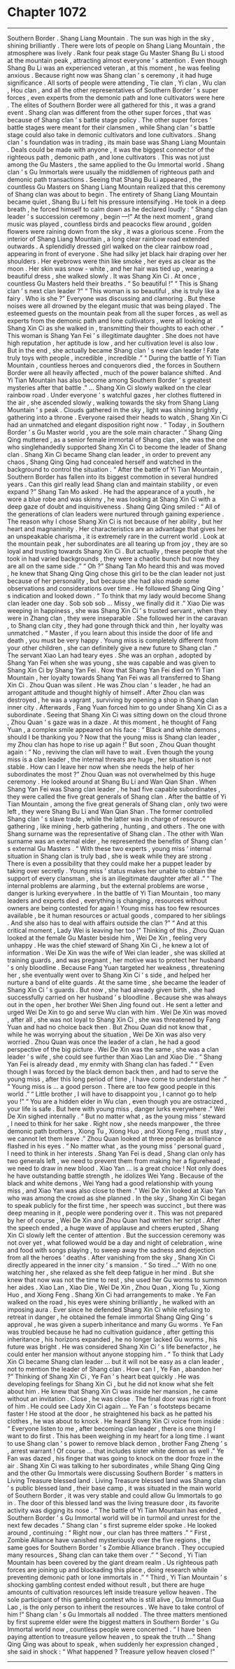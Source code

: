 
# Chapter 1072


---

Southern Border .
Shang Liang Mountain .
The sun was high in the sky , shining brilliantly . There were lots of people on Shang Liang Mountain , the atmosphere was lively .
Rank four peak stage Gu Master Shang Bu Li stood at the mountain peak , attracting almost everyone ’ s attention .
Even though Shang Bu Li was an experienced veteran , at this moment , he was feeling anxious .
Because right now was Shang clan ’ s ceremony , it had huge significance . All sorts of people were attending , Tie clan , Yi clan , Wu clan , Hou clan , and all the other representatives of Southern Border ’ s super forces , even experts from the demonic path and lone cultivators were here . The elites of Southern Border were all gathered for this , it was a grand event .
Shang clan was different from the other super forces , that was because of Shang clan ’ s battle stage policy . The other super forces ’ battle stages were meant for their clansmen , while Shang clan ’ s battle stage could also take in demonic cultivators and lone cultivators .
Shang clan ’ s foundation was in trading , its main base was Shang Liang Mountain . Deals could be made with anyone , it was the biggest connector of the righteous path , demonic path , and lone cultivators .
This was not just among the Gu Masters , the same applied to the Gu Immortal world .
Shang clan ’ s Gu Immortals were usually the middlemen of righteous path and demonic path transactions .
Seeing that Shang Bu Li appeared , the countless Gu Masters on Shang Liang Mountain realized that this ceremony of Shang clan was about to begin .
The entirety of Shang Liang Mountain became quiet , Shang Bu Li felt his pressure intensifying .
He took in a deep breath , he forced himself to calm down as he declared loudly : “ Shang clan leader ’ s succession ceremony , begin —!”
At the next moment , grand music was played , countless birds and peacocks flew around , golden flowers were raining down from the sky , it was a glorious scene .
From the interior of Shang Liang Mountain , a long clear rainbow road extended outwards .
A splendidly dressed girl walked on the clear rainbow road , appearing in front of everyone .
She had silky jet black hair draping over her shoulders . Her eyebrows were thin like smoke , her eyes as clear as the moon . Her skin was snow - white , and her hair was tied up , wearing a beautiful dress , she walked slowly .
It was Shang Xin Ci .
At once , countless Gu Masters held their breaths .
“ So beautiful !”
“ This is Shang clan ’ s next clan leader ?”
“ This woman is so beautiful , she is truly like a fairy . Who is she ?”
Everyone was discussing and clamoring . But these noises were all drowned by the elegant music that was being played .
The esteemed guests on the mountain peak from all the super forces , as well as experts from the demonic path and lone cultivators , were all looking at Shang Xin Ci as she walked in , transmitting their thoughts to each other .
“ This woman is Shang Yan Fei ’ s illegitimate daughter . She does not have high reputation , her aptitude is low , and her cultivation level is also low . But in the end , she actually became Shang clan ’ s new clan leader ! Fate truly toys with people , incredible , incredible .”
“ During the battle of Yi Tian Mountain , countless heroes and conquerors died , the forces in Southern Border were all heavily affected , much of the power balance shifted . And Yi Tian Mountain has also become among Southern Border ’ s greatest mysteries after that battle .”
…
Shang Xin Ci slowly walked on the clear rainbow road .
Under everyone ’ s watchful gazes , her clothes fluttered in the air , she ascended slowly , walking towards the sky from Shang Liang Mountain ’ s peak .
Clouds gathered in the sky , light was shining brightly , gathering into a throne .
Everyone raised their heads to watch , Shang Xin Ci had an unmatched and elegant disposition right now .
“ Today , in Southern Border ’ s Gu Master world , you are the sole main character .” Shang Qing Qing muttered , as a senior female immortal of Shang clan , she was the one who singlehandedly supported Shang Xin Ci to become the leader of Shang clan .
Shang Xin Ci became Shang clan leader , in order to prevent any chaos , Shang Qing Qing had concealed herself and watched in the background to control the situation .
“ After the battle of Yi Tian Mountain , Southern Border has fallen into its biggest commotion in several hundred years . Can this girl really lead Shang clan and maintain stability , or even expand ?” Shang Tan Mo asked .
He had the appearance of a youth , he wore a blue robe and was skinny , he was looking at Shang Xin Ci with a deep gaze of doubt and inquisitiveness .
Shang Qing Qing smiled : “ All of the generations of clan leaders were nurtured through gaining experience . The reason why I chose Shang Xin Ci is not because of her ability , but her heart and magnanimity . Her characteristics are an advantage that gives her an unspeakable charisma , it is extremely rare in the current world . Look at the mountain peak , her subordinates are all tearing up from joy , they are so loyal and trusting towards Shang Xin Ci . But actually , these people that she took in had varied backgrounds , they were a chaotic bunch but now they are all on the same side .”
“ Oh ?” Shang Tan Mo heard this and was moved , he knew that Shang Qing Qing chose this girl to be the clan leader not just because of her personality , but because she had also made some observations and considerations over time .
He followed Shang Qing Qing ’ s indication and looked down .
“ To think that my lady would become Shang clan leader one day . Sob sob sob … Missy , we finally did it .” Xiao Die was weeping in happiness , she was Shang Xin Ci ’ s trusted servant , when they were in Zhang clan , they were inseparable . She followed her in the caravan , to Shang clan city , they had gone through thick and thin , her loyalty was unmatched .
“ Master , if you learn about this inside the door of life and death , you must be very happy . Young miss is completely different from your other children , she can definitely give a new future to Shang clan .” The servant Xiao Lan had teary eyes . She was an orphan , adopted by Shang Yan Fei when she was young , she was capable and was given to Shang Xin Ci by Shang Yan Fei . Now that Shang Yan Fei died on Yi Tian Mountain , her loyalty towards Shang Yan Fei was all transferred to Shang Xin Ci .
Zhou Quan was silent .
He was Zhou clan ’ s leader , he had an arrogant attitude and thought highly of himself . After Zhou clan was destroyed , he was a vagrant , surviving by opening a shop in Shang clan inner city . Afterwards , Fang Yuan forced him to go under Shang Xin Ci as a subordinate .
Seeing that Shang Xin Ci was sitting down on the cloud throne , Zhou Quan ’ s gaze was in a daze .
At this moment , he thought of Fang Yuan , a complex smile appeared on his face : “ Black and white demons , should I be thanking you ? Now that the young miss is Shang clan leader , my Zhou clan has hope to rise up again !”
But soon , Zhou Quan thought again : “ No , reviving the clan will have to wait . Even though the young miss is a clan leader , the internal threats are huge , her situation is not stable . How can I leave her now when she needs the help of her subordinates the most ?”
Zhou Quan was not overwhelmed by this huge ceremony .
He looked around at Shang Bu Li and Wan Qian Shan .
When Shang Yan Fei was Shang clan leader , he had five capable subordinates , they were called the five great generals of Shang clan . After the battle of Yi Tian Mountain , among the five great generals of Shang clan , only two were left , they were Shang Bu Li and Wan Qian Shan .
The former controlled Shang clan ’ s slave trade , while the latter was in charge of resource gathering , like mining , herb gathering , hunting , and others .
The one with Shang surname was the representative of Shang clan . The other with Wan surname was an external elder , he represented the benefits of Shang clan ’ s external Gu Masters .
“ With these two experts , young miss ’ internal situation in Shang clan is truly bad , she is weak while they are strong . There is even a possibility that they could make her a puppet leader by taking over secretly . Young miss ’ status makes her unable to obtain the support of every clansman , she is an illegitimate daughter after all .”
“ The internal problems are alarming , but the external problems are worse , danger is lurking everywhere . In the battle of Yi Tian Mountain , too many leaders and experts died , everything is changing , resources without owners are being contested for again ! Young miss has too few resources available , be it human resources or actual goods , compared to her siblings . And she also has to deal with affairs outside the clan ?”
“ And at this critical moment , Lady Wei is leaving her too !”
Thinking of this , Zhou Quan looked at the female Gu Master beside him , Wei De Xin , feeling very unhappy .
He was the chief steward of Shang Xin Ci , he knew a lot of information .
Wei De Xin was the wife of Wei clan leader , she was skilled at training guards , and was pregnant , her motive was to protect her husband ’ s only bloodline . Because Fang Yuan targeted her weakness , threatening her , she eventually went over to Shang Xin Ci ’ s side , and helped her nurture a band of elite guards . At the same time , she became the leader of Shang Xin Ci ’ s guards .
But now , she had already given birth , she had successfully carried on her husband ’ s bloodline . Because she was always out in the open , her brother Wei Shen Jing found out . He sent a letter and urged Wei De Xin to go and serve Wu clan with him .
Wei De Xin was moved , after all , she was not loyal to Shang Xin Ci , she was threatened by Fang Yuan and had no choice back then .
But Zhou Quan did not know that , while he was worrying about the situation , Wei De Xin was also very worried .
Zhou Quan was once the leader of a clan , he had a good perspective of the big picture . Wei De Xin was the same , she was a clan leader ’ s wife , she could see further than Xiao Lan and Xiao Die .
“ Shang Yan Fei is already dead , my enmity with Shang clan has faded .”
“ Even though I was forced by the black demon back then , and had to serve the young miss , after this long period of time , I have come to understand her .”
“ Young miss is … a good person . There are too few good people in this world .”
“ Little brother , I will have to disappoint you , I cannot go to help you !”
“ You are a hidden elder in Wu clan , even though you are ostracized , your life is safe . But here with young miss , danger lurks everywhere .”
Wei De Xin sighed internally .
“ But no matter what , as the young miss ’ steward , I need to think for her sake . Right now , she needs manpower , the three demonic path brothers , Xiong Tu , Xiong Huo , and Xiong Feng , must stay , we cannot let them leave .” Zhou Quan looked at three people as brilliance flashed in his eyes .
“ No matter what , as the young miss ’ personal guard , I need to think in her interests . Shang Yan Fei is dead , Shang clan only has two generals left , we need to prevent them from making her a figurehead , we need to draw in new blood . Xiao Yan … is a great choice ! Not only does he have outstanding battle strength , he idolizes Wei Yang . Because of the black and white demons , Wei Yang had a good relationship with young miss , and Xiao Yan was also close to them .” Wei De Xin looked at Xiao Yan who was among the crowd as she planned .
In the sky , Shang Xin Ci began to speak publicly for the first time , her speech was succinct , but there was deep meaning in it , people were pondering over it .
This was not prepared by her of course , Wei De Xin and Zhou Quan had written her script .
After the speech ended , a huge wave of applause and cheers erupted , Shang Xin Ci slowly left the center of attention .
But the succession ceremony was not over yet , what followed would be a day and night of celebration , wine and food with songs playing , to sweep away the sadness and dejection from all the heroes ’ deaths .
After vanishing from the sky , Shang Xin Ci directly appeared in the inner city ’ s mansion .
“ So tired …” With no one watching her , she relaxed as she felt deep fatigue in her mind .
But she knew that now was not the time to rest , she used her Gu worms to summon her aides .
Xiao Lan , Xiao Die , Wei De Xin , Zhou Quan , Xiong Tu , Xiong Huo , and Xiong Feng .
Shang Xin Ci had arrangements to make .
Ye Fan walked on the road , his eyes were shining brilliantly , he walked with an imposing aura .
Ever since he defended Shang Xin Ci while refusing to retreat in danger , he obtained the female immortal Shang Qing Qing ’ s approval , he was given a superb inheritance and many Gu worms .
Ye Fan was troubled because he had no cultivation guidance , after getting this inheritance , his horizons expanded , he no longer lacked Gu worms , his future was bright .
He was considered Shang Xin Ci ’ s life benefactor , he could enter her mansion without anyone stopping him .
“ To think that Lady Xin Ci became Shang clan leader … but it will not be easy as a clan leader , not to mention the leader of Shang clan . How can I , Ye Fan , abandon her ?”
Thinking of Shang Xin Ci , Ye Fan ’ s heart beat quickly .
He was developing feelings for Shang Xin Ci , but he did not know what she felt about him .
He knew that Shang Xin Ci was inside her mansion , he came without an invitation .
Close , he was close .
The final door was right in front of him .
He could see Lady Xin Ci again …
Ye Fan ’ s footsteps became faster !
He stood at the door , he straightened his back as he patted his clothes , he was about to knock .
He heard Shang Xin Ci voice from inside : “ Everyone listen to me , after becoming clan leader , there is one thing I want to do first . This has been weighing in my heart for a long time . I want to use Shang clan ’ s power to remove black demon , brother Fang Zheng ’ s , arrest warrant ! Of course … that includes sister white demon as well .”
Ye Fan was dazed , his finger that was going to knock on the door froze in the air .
Shang Xin Ci was talking to her subordinates , while Shang Qing Qing and the other Gu Immortals were discussing Southern Border ’ s matters in Living Treasure blessed land .
Living Treasure blessed land was Shang clan ’ s public blessed land , their base camp , it was situated in the main world of Southern Border , it was very stable and could allow Gu Immortals to go in .
The door of this blessed land was the living treasure door , its favorite activity was digging its nose .
“ The battle of Yi Tian Mountain has ended , Southern Border ’ s Gu Immortal world will be in turmoil and unrest for the next few decades .” Shang clan ’ s first supreme elder spoke .
He looked around , continuing : “ Right now , our clan has three matters .”
“ First , Zombie Alliance have vanished mysteriously over the five regions , the same goes for Southern Border ’ s Zombie Alliance branch . They occupied many resources , Shang clan can take them over .”
“ Second , Yi Tian Mountain has been covered by the giant dream realm . Us righteous path forces are joining up and blockading this place , doing research while preventing demonic path or lone immortals in .”
“ Third , Yi Tian Mountain ’ s shocking gambling contest ended without result , but there are huge amounts of cultivation resources left inside treasure yellow heaven . The sole participant of this gambling contest who is still alive , Gu Immortal Gua Lao , is the only person to inherit the resources . We have to take control of him !”
Shang clan ’ s Gu Immortals all nodded . The three matters mentioned by first supreme elder were the biggest matters in Southern Border ’ s Gu Immortal world now , countless people were concerned .
“ I have been paying attention to treasure yellow heaven , to speak the truth …” Shang Qing Qing was about to speak , when suddenly her expression changed , she said in shock : “ What happened ? Treasure yellow heaven closed !”

---

